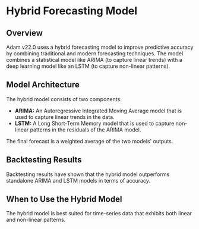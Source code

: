 # Hybrid Forecasting Model

## Overview

Adam v22.0 uses a hybrid forecasting model to improve predictive accuracy by combining traditional and modern forecasting techniques. The model combines a statistical model like ARIMA (to capture linear trends) with a deep learning model like an LSTM (to capture non-linear patterns).

## Model Architecture

The hybrid model consists of two components:

*   **ARIMA:** An Autoregressive Integrated Moving Average model that is used to capture linear trends in the data.
*   **LSTM:** A Long Short-Term Memory model that is used to capture non-linear patterns in the residuals of the ARIMA model.

The final forecast is a weighted average of the two models' outputs.

## Backtesting Results

Backtesting results have shown that the hybrid model outperforms standalone ARIMA and LSTM models in terms of accuracy.

## When to Use the Hybrid Model

The hybrid model is best suited for time-series data that exhibits both linear and non-linear patterns.
